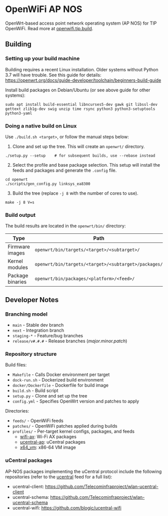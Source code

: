 # OpenWiFi AP NOS

OpenWrt-based access point network operating system (AP NOS) for TIP OpenWiFi.
Read more at [openwifi.tip.build](https://openwifi.tip.build/).

## Building

### Setting up your build machine

Building requires a recent Linux installation. Older systems without Python 3.7
will have trouble. See this guide for details:
https://openwrt.org/docs/guide-developer/toolchain/beginners-build-guide

Install build packages on Debian/Ubuntu (or see above guide for other systems):
```
sudo apt install build-essential libncurses5-dev gawk git libssl-dev gettext zlib1g-dev swig unzip time rsync python3 python3-setuptools python3-yaml
```

### Doing a native build on Linux

Use `./build.sh <target>`, or follow the manual steps below:

1. Clone and set up the tree. This will create an `openwrt/` directory.
```shell
./setup.py --setup    # for subsequent builds, use --rebase instead
```

2. Select the profile and base package selection. This setup will install the
   feeds and packages and generate the `.config` file.
```shell
cd openwrt
./scripts/gen_config.py linksys_ea8300
```

3. Build the tree (replace `-j 8` with the number of cores to use).
```shell
make -j 8 V=s
```

### Build output

The build results are located in the `openwrt/bin/` directory:

| Type             | Path                                                 |
| ---------------- | ---------------------------------------------------- |
| Firmware images  | `openwrt/bin/targets/<target>/<subtarget>/`          |
| Kernel modules   | `openwrt/bin/targets/<target>/<subtarget>/packages/` |
| Package binaries | `openwrt/bin/packages/<platform>/<feed>/`            |

## Developer Notes

### Branching model

- `main` - Stable dev branch
- `next` - Integration branch
- `staging-*` - Feature/bug branches
- `release/v#.#.#` - Release branches (*major.minor.patch*)

### Repository structure

Build files:
- `Makefile` - Calls Docker environment per target
- `dock-run.sh` - Dockerized build environment
- `docker/Dockerfile` - Dockerfile for build image
- `build.sh` - Build script
- `setup.py` - Clone and set up the tree
- `config.yml` - Specifies OpenWrt version and patches to apply

Directories:
- `feeds/` - OpenWiFi feeds
- `patches/` - OpenWiFi patches applied during builds
- `profiles/` - Per-target kernel configs, packages, and feeds
    - [wifi-ax](profiles/wifi-ax.yml): Wi-Fi AX packages
    - [ucentral-ap](profiles/ucentral-ap.yml): uCentral packages
    - [x64_vm](profiles/x64_vm.yml): x86-64 VM image

### uCentral packages

AP-NOS packages implementing the uCentral protocol include the following
repositories (refer to the [ucentral](feeds/ucentral/) feed for a full list):
- ucentral-client: https://github.com/Telecominfraproject/wlan-ucentral-client
- ucentral-schema: https://github.com/Telecominfraproject/wlan-ucentral-schema
- ucentral-wifi: https://github.com/blogic/ucentral-wifi
